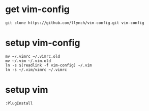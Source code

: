 # get vim-config
```
git clone https://github.com/llynch/vim-config.git vim-config
```

# setup vim-config
```
mv ~/.vimrc ~/.vimrc.old
mv ~/.vim ~/.vim.old
ln -s $(readlink -f vim-config) ~/.vim
ln -s ~/.vim/vimrc ~/.vimrc
```

# setup vim
```
:PlugInstall
```
